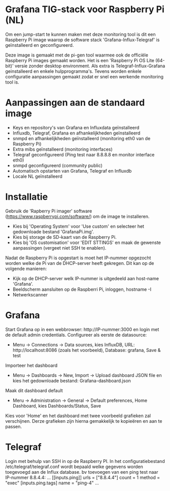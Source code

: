 # Grafana TIG-stack voor Raspberry Pi (NL)

Om een jump-start te kunnen maken met deze monitoring tool is dit een Raspberry Pi image waarop de software stack 'Grafana-Influx-Telegraf' is geïnstalleerd en geconfigureerd.

Deze image is gemaakt met de pi-gen tool waarmee ook de officiële Raspberry Pi images gemaakt worden. Het is een 'Raspberry Pi OS Lite (64-bit)' versie zonder desktop environment. Als extra is Telegraf-Influx-Grafana geinstalleerd en enkele hulpprogramma's. Tevens worden enkele configuratie aanpassingen gemaakt zodat er snel een werkende monitoring tool is.

# Aanpassingen aan de standaard image

- Keys en repository's van Grafana en Influxdata geïnstalleerd
- Influxdb, Telegraf, Grafana en afhankelijkheden geïnstalleerd
- snmpd en afhankelijkheden geïnstalleerd (monitoring eth0 van de Raspberry Pi)
- Extra mibs geïnstalleerd (monitoring interfaces)
- Telegraf geconfigureerd (Ping test naar 8.8.8.8 en monitor interface eth0)
- snmpd geconfigureerd (community public)
- Automatisch opstarten van Grafana, Telegraf en Influxdb
- Locale NL geïnstalleerd

# Installatie

Gebruik de 'Rapberry Pi imager' software (https://www.raspberrypi.com/software/) om de image te installeren.
- Kies bij 'Operating System' voor 'Use custom' en selecteer het gedownloade bestand 'GrafanaPi.img'.
- Kies bij storage de SD-kaart van de Raspberry Pi.
- Kies bij 'OS customisation' voor 'EDIT STTINGS' en maak de gewenste aanpassingen (vergeet niet SSH te enablen).

Nadat de Raspberry Pi is opgestart is moet het IP-nummer opgezocht worden welke de Pi van de DHCP-server heeft gekregen. Dit kan op de volgende manieren:
- Kijk op de DHCP-server welk IP-nummer is uitgedeeld aan host-name 'Grafana'.
- Beeldscherm aansluiten op de Raspberri Pi, inloggen, hostname -I
- Netwerkscanner

# Grafana

Start Grafana op in een webbrowser: http://IP-nummer:3000 en login met de default admin credentials.
Configureer als eerste de datasource:
- Menu -> Connections -> Data sources, kies InfluxDB, URL: http://localhost:8086 (zoals het voorbeeld), Database: grafana, Save & test

Importeer het dashboard
- Menu -> Dashboards -> New, Import -> Upload dashboard JSON file en kies het gedownloade bestand: Grafana-dashboard.json

Maak dit dashboard default
- Meru -> Administration -> General -> Default preferences, Home Dashboard, kies Dashboards/Status, Save

Kies voor 'Home' en het dashboard met twee voorbeeld grafieken zal verschijnen. Derze grafieken zijn hierna gemakkelijk te kopieëren en aan te passen.

# Telegraf

Login met behulp van SSH in op de Raspberry PI. In het configuratiebestand /etc/telegraf/telegraf.conf wordt bepaald welke gegevens worden toegevoegd aan de Influx database.
bv toevoegen van een ping test naar IP-nummer 8.8.4.4:
...
[[inputs.ping]]
  urls = ["8.8.4.4"]
  count = 1
  method = "exec"
[inputs.ping.tags]
  name = "ping-4"
...
